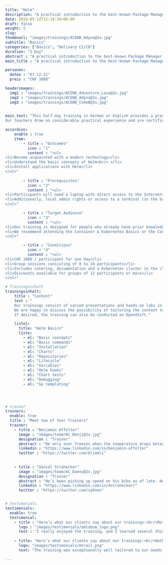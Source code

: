 ```yaml
---
title: "Helm"
description: "A practical introduction to the best-known Package Manager for applications on Kubernetes."
date: 2019-05-12T12:14:34+06:00
draft: false
weight: 5
slug: 
thumbnail: "images/trainings/ACEND_Adyna@2x.jpg"
subtitle: "Basics"
categories: ["Basics", "Delivery CI/CD"]
duration: "1 Day"
abstract : "A practical introduction to the best-known Package Manager for applications on Kubernetes."
main_title : "A practical introduction to the best-known Package Manager for applications on Kubernetes."

personen: 
  daten : "07.12.21"
  preis : "CHF 1000"

headerimages:
  img1 : "images/trainings/ACEND_Adventure_Lava@2x.jpg"
  img2 : "images/trainings/ACEND_Adyna@2x.jpg"
  img3 : "images/trainings/ACEND_CodeB@2x.jpg"
      

main_text: "This half-day training in German or English provides a practical and easy-to-understand introduction to Helm, the best-known package manager for applications on Kubernetes. With Helm, even complex applications can be defined, installed, managed and run on container platforms.\n\n
Our teachers draw on considerable practical experience and are certified Kubernetes administrators."

accordion:
    enable : true
    item:
        - title : "Outcomes"
          icon : "1"
          content : "<ul>
<li>Become acquainted with a modern technology</li>
<li>Understand the basic concepts of Helm<br/> </li>
<li>Install applications with Helm</li>
</ul>"
 
        - title : "Prerequisites"
          icon : "2"
          content : "<ul>
<li>Participants will need a laptop with direct access to the Internet</li>
<li>Additionally, local admin rights or access to a terminal (in the browser) are required</li>
</ul>"

        - title : "Target Audience"
          icon : "3"
          content : "<ul>
<li>Our training is designed for people who already have prior knowledge of container technologies</li>
<li>We recommend attending the Container & Kubernetes Basics or the Container & OpenShift Basics training before registering for this course</li>
</ul>"

        - title : "Conditions"
          icon : "4"
          content : "<ul>
<li>CHF 1000 / participant for one day</li>
<li>Group sessions consisting of 8 to 24 participants</li>
<li>Includes catering, documentation and a Kubernetes cluster in the cloud</li>
<li>Discounts available for groups of 12 participants or more</li>
</ul>"

# Trainingsinhalt
trainingsinhalt: 
    title : "Content"
    text : "
    Our trainings consist of varied presentations and hands-on labs in order to teach content in an appealing fashion. 
    We are happy to discuss the possibility of tailoring the content to your infrastructure. Should you require additional contents, we can adapt the program to your needs.
    If desired, the training can also be conducted on OpenShift."

    liste1:
      title: "Helm Basics"
      liste:
        - el: "Basic concepts"
        - el: "Basic commands"
        - el: "Installation"
        - el: "Charts"
        - el: "Repositories"
        - el: "Lifecycle"
        - el: "Variables"
        - el: "Helm hooks"
        - el: "Chart tests"                
        - el: "Debugging"
        - el: "Go templating"
        



# trainer
trainers:
  enable: true
  title : "Meet two of Your Trainers"
  trainer:
    - title : "Benjamin Affolter"
      image : "images/team/AC_Benji@2x.jpg"
      designation : "Trainer"
      abstract : "He only ever freezes when the temperature drops below 30 Celsius, but certainly not in the face of new technologies or the demands of the participants in his trainings."
      linkedin : "https://www.linkedin.com/in/benjamin-affolter"
      twitter : "https://twitter.com/bliemli"
    
    
    - title : "Daniel Strohecker"
      image : "images/team/AC_Daenu@2x.jpg"
      designation : "Trainer"
      abstract : "He’s been picking up speed on his bike as of late. He can slow down, though, and make sure our clients proceed through our trainings on sure feet."
      linkedin : "https://www.linkedin.com/in/dstrohecker/"
      twitter : "https://twitter.com/sybnex"


# testimonials
testimonials:
  enable: true
  testimonial:
    - title : "Here’s what our clients say about our trainings:<br/>Matthias Summer, Austria"
      logo : "images/testimonials/adcubum_logo.png"
      text : "I really enjoyed the training, and I learned several things that helped me with my daily tasks. You could tell that the trainers had a lot of practical experience with and passion for the technology. They also supported us well and gave us useful advice."
    
    - title: "Here’s what our clients say about our trainings:<br/>Nathanael Weber, Bern"
      logo: "images/testimonials/mtrail.png"
      text: "The training was exceptionally well tailored to our needs. The practical exercises were just difficult enough that more questions about Helm arose and were answered competently by the instructor. Many thanks acend for this experience!"
 
---
```

